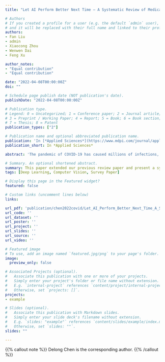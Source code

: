 ```yaml
---
title: "Let AI Perform Better Next Time — A Systematic Review of Medical Imaging-based Automated Diagnosis of COVID-19: 2020-2022"

# Authors
# If you created a profile for a user (e.g. the default `admin` user), write the username (folder name) here 
# and it will be replaced with their full name and linked to their profile.
authors:
- Fan Liu
- admin
- Xiaocong Zhou
- Wenwen Dai
- Feng Xu

author_notes:
- "Equal contribution"
- "Equal contribution"

date: "2022-04-08T00:00:00Z"
doi: ""

# Schedule page publish date (NOT publication's date).
publishDate: "2022-04-08T00:00:00Z"

# Publication type.
# Legend: 0 = Uncategorized; 1 = Conference paper; 2 = Journal article;
# 3 = Preprint / Working Paper; 4 = Report; 5 = Book; 6 = Book section;
# 7 = Thesis; 8 = Patent
publication_types: ["2"]

# Publication name and optional abbreviated publication name.
publication: 'In [*Applied Sciences*](https://www.mdpi.com/journal/applsci), 2022. [[DOI]](https://doi.org/10.3390/app12083895)'
publication_short: In *Applied Sciences*

abstract: 'The pandemic of COVID-19 has caused millions of infections, which has led to a great loss all over the world, socially and economically. Due to the false-negative rate and the time-consuming characteristic of the Reverse Transcription Polymerase Chain Reaction (RT-PCR) tests, diagnosing based on X-ray images and Computed Tomography (CT) images have been widely adopted to confirm positive COVID-19 RT-PCR tests. Since the very beginning of the pandemic, researchers in the artificial intelligence area have proposed a large number of automatic diagnosing models, hoping to assist radiologists and improve diagnosing accuracy. However, after two years of development, there are still few models that can be actually applied in real-world scenarios. Numerous problems have emerged in the research of automated diagnosis of COVID-19. In this paper, we present a systematic review of these diagnosing models. A total of 179 proposed models are involved. First, we compare the medical image modalities (CT or X-ray) for COVID-19 diagnosis from both the clinical perspective and the artificial intelligence perspective. Then, we classify existing methods into two types -- image-level diagnosis (i.e., classification-based methods) and pixel-level diagnosis (i.e., segmentation-based models). For both types of methods, we define universal model pipelines and analyze the techniques that have been applied in each step of the pipeline in detail. In addition, we also review some commonly adopted public COVID-19 datasets. More importantly, we present an in-depth discussion of the existing automated diagnosis models and note a total of three significant problems: biased model performance evaluation; inappropriate implementation details; and low reproducibility, reliability, and explainability. For each point, we give corresponding recommendations on how can we avoid making the same mistakes and let AI do better in the next pandemic. '

# Summary. An optional shortened abstract.
summary: This paper extended our previous review paper and present a systematic survey of Medical Imaging-based Automated Diagnosis of COVID-19. A total of 179 proposed models are involved [[DOI]](https://doi.org/10.3390/app12083895).
tags: [Deep Learning, Computer Vision, Survey Paper]

# Display this page in the Featured widget?
featured: false

# Custom links (uncomment lines below)
links:

url_pdf: 'publication/chen2022covid/Let_AI_Perform_Better_Next_Time_A_Systematic_Review_of_Medical_Imaging_Based_Automated_Diagnosis_of_COVID_19_2020_2022.pdf'
url_code: ''
url_dataset: ''
url_poster: ''
url_project: ''
url_slides: ''
url_source: ''
url_video: ''

# Featured image
# To use, add an image named `featured.jpg/png` to your page's folder. 
image:
  preview_only: false

# Associated Projects (optional).
#   Associate this publication with one or more of your projects.
#   Simply enter your project's folder or file name without extension.
#   E.g. `internal-project` references `content/project/internal-project/index.md`.
#   Otherwise, set `projects: []`.
projects:
- example

# Slides (optional).
#   Associate this publication with Markdown slides.
#   Simply enter your slide deck's filename without extension.
#   E.g. `slides: "example"` references `content/slides/example/index.md`.
#   Otherwise, set `slides: ""`.
slides: ""

---
```



{{% callout note %}}
Delong Chen is the corresponding author.
{{% /callout %}}
